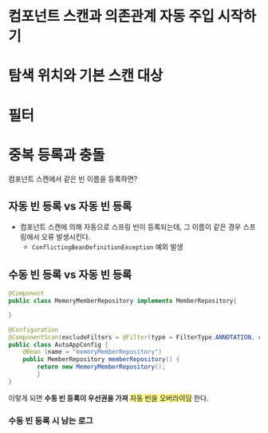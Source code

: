 # 컴포넌트 스캔과 의존관계 자동 주입 시작하기
# 탐색 위치와 기본 스캔 대상
# 필터
# 중복 등록과 충돌
컴포넌트 스캔에서 같은 빈 이름을 등록하면?

## 자동 빈 등록 vs 자동 빈 등록
- 컴포넌트 스캔에 의해 자동으로 스프링 빈이 등록되는데, 그 이름이 같은 경우 스프링에서 오류 발생시킨다.
	- `ConflictingBeanDefinitionException` 예외 발생
## 수동 빈 등록 vs 자동 빈 등록
```java
@Component
public class MemoryMemberRepository implements MemberRepository{

}
```

```java
@Configuration
@ComponentScan(excludeFilters = @Filter(type = FilterType.ANNOTATION, classes = Configuration.class))
public class AutoAppConfig {
	@Bean (name = "memoryMemberRepository")
	public MemberRepository memberRepository() {
		return new MemoryMemberRepository();
		}
}
```

이렇게 되면 **수동 빈 등록이 우선권을 가져** <span style="background:#fff88f">자동 빈을 오버라이딩</span> 한다. 

### 수동 빈 등록 시 남는 로그
```java

```